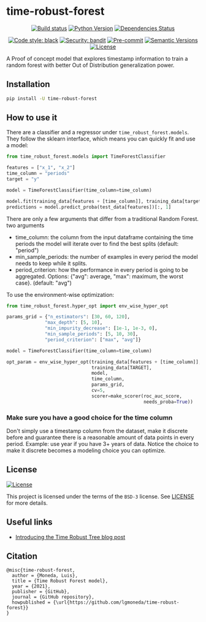 # time-robust-forest

<div align="center">

[![Build status](https://github.com/lgmoneda/time-robust-forest/workflows/build/badge.svg?branch=main&event=push)](https://github.com/lgmoneda/time-robust-forest/actions?query=workflow%3Abuild)
[![Python Version](https://img.shields.io/pypi/pyversions/time-robust-forest.svg)](https://pypi.org/project/time-robust-forest/)
[![Dependencies Status](https://img.shields.io/badge/dependencies-up%20to%20date-brightgreen.svg)](https://github.com/lgmoneda/time-robust-forest/pulls?utf8=%E2%9C%93&q=is%3Apr%20author%3Aapp%2Fdependabot)

[![Code style: black](https://img.shields.io/badge/code%20style-black-000000.svg)](https://github.com/psf/black)
[![Security: bandit](https://img.shields.io/badge/security-bandit-green.svg)](https://github.com/PyCQA/bandit)
[![Pre-commit](https://img.shields.io/badge/pre--commit-enabled-brightgreen?logo=pre-commit&logoColor=white)](https://github.com/lgmoneda/time-robust-forest/blob/main/.pre-commit-config.yaml)
[![Semantic Versions](https://img.shields.io/badge/%F0%9F%9A%80-semantic%20versions-informational.svg)](https://github.com/lgmoneda/time-robust-forest/releases)
[![License](https://img.shields.io/github/license/lgmoneda/time-robust-forest)](https://github.com/lgmoneda/time-robust-forest/blob/main/LICENSE)

</div>

A Proof of concept model that explores timestamp information to train a random forest with better Out of Distribution generalization power.

## Installation

```bash
pip install -U time-robust-forest
```

## How to use it

There are a classifier and a regressor under `time_robust_forest.models`. They follow the sklearn interface, which means you can quickly fit and use a model:

```python
from time_robust_forest.models import TimeForestClassifier

features = ["x_1", "x_2"]
time_column = "periods"
target = "y"

model = TimeForestClassifier(time_column=time_column)

model.fit(training_data[features + [time_column]], training_data[target])
predictions = model.predict_proba(test_data[features])[:, 1]
```

There are only a few arguments that differ from a traditional Random Forest. two arguments

- time_column: the column from the input dataframe containing the time
periods the model will iterate over to find the best splits (default: "period")
- min_sample_periods: the number of examples in every period the model needs
to keep while it splits.
- period_criterion: how the performance in every period is going to be
aggregated. Options: {"avg": average, "max": maximum, the worst case}.
(default: "avg")

To use the environment-wise optimization:

```python
from time_robust_forest.hyper_opt import env_wise_hyper_opt

params_grid = {"n_estimators": [30, 60, 120],
              "max_depth": [5, 10],
              "min_impurity_decrease": [1e-1, 1e-3, 0],
              "min_sample_periods": [5, 10, 30],
              "period_criterion": ["max", "avg"]}

model = TimeForestClassifier(time_column=time_column)

opt_param = env_wise_hyper_opt(training_data[features + [time_column]],
                               training_data[TARGET],
                               model,
                               time_column,
                               params_grid,
                               cv=5,
                               scorer=make_scorer(roc_auc_score,
                                                  needs_proba=True))

```

### Make sure you have a good choice for the time column

Don't simply use a timestamp column from the dataset, make it discrete before and guarantee there is a reasonable amount of data points in every period. Example: use year if you have 3+ years of data. Notice the choice to make it discrete becomes a modeling choice you can optimize.

## License

[![License](https://img.shields.io/github/license/lgmoneda/time-robust-forest)](https://github.com/lgmoneda/time-robust-forest/blob/main/LICENSE)

This project is licensed under the terms of the `BSD-3` license. See [LICENSE](https://github.com/lgmoneda/time-robust-forest/blob/main/LICENSE) for more details.

## Useful links

- [Introducing the Time Robust Tree blog post](http://lgmoneda.github.io/2021/12/03/introducing-time-robust-tree.html)

## Citation

```
@misc{time-robust-forest,
  author = {Moneda, Luis},
  title = {Time Robust Forest model},
  year = {2021},
  publisher = {GitHub},
  journal = {GitHub repository},
  howpublished = {\url{https://github.com/lgmoneda/time-robust-forest}}
}
```

